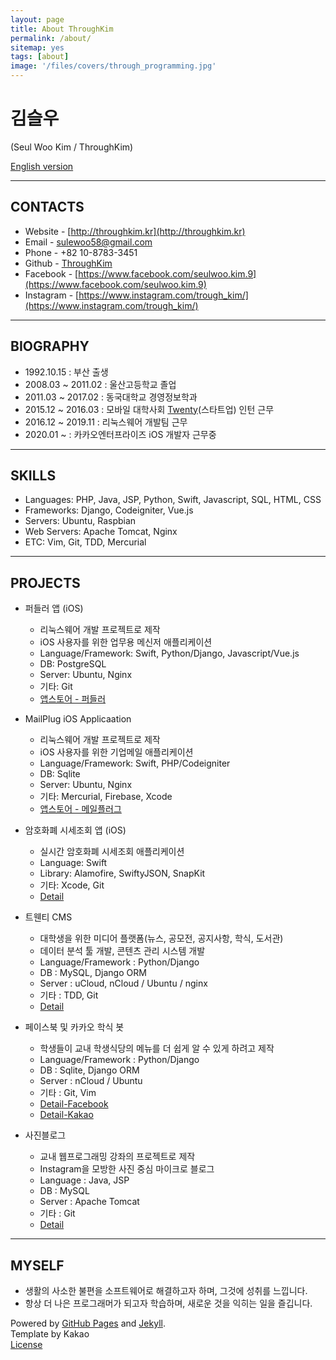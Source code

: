 ```yaml
---
layout: page
title: About ThroughKim
permalink: /about/
sitemap: yes
tags: [about]
image: '/files/covers/through_programming.jpg'
---
```


# 김슬우
(Seul Woo Kim / ThroughKim)  
  
[English version](http://throughkim.kr/about_eng/)

---

## CONTACTS

* Website - [http://throughkim.kr](http://throughkim.kr)
* Email - [sulewoo58@gmail.com](mailto:sulewoo58@gmail.com)
* Phone - +82 10-8783-3451
* Github - [ThroughKim](https://github.com/ThroughKim)
* Facebook - [https://www.facebook.com/seulwoo.kim.9](https://www.facebook.com/seulwoo.kim.9)
* Instagram - [https://www.instagram.com/trough_kim/](https://www.instagram.com/trough_kim/)

---

## BIOGRAPHY

* 1992.10.15 : 부산 출생
* 2008.03 ~ 2011.02 : 울산고등학교 졸업
* 2011.03 ~ 2017.02 : 동국대학교 경영정보학과
* 2015.12 ~ 2016.03 : 모바일 대학사회 [Twenty](https://www.facebook.com/withtwenty/)(스타트업) 인턴 근무
* 2016.12 ~ 2019.11 : 리눅스웨어 개발팀 근무
* 2020.01 ~ : 카카오엔터프라이즈 iOS 개발자 근무중

---

## SKILLS

* Languages: PHP, Java, JSP, Python, Swift, Javascript, SQL, HTML, CSS
* Frameworks: Django, Codeigniter, Vue.js
* Servers: Ubuntu, Raspbian
* Web Servers: Apache Tomcat, Nginx
* ETC: Vim, Git, TDD, Mercurial

---

## PROJECTS

 * 퍼들러 앱 (iOS)
    - 리눅스웨어 개발 프로젝트로 제작
    - iOS 사용자를 위한 업무용 메신저 애플리케이션
    - Language/Framework: Swift, Python/Django, Javascript/Vue.js
    - DB: PostgreSQL
    - Server: Ubuntu, Nginx
    - 기타: Git
    - [앱스토어 - 퍼들러](https://itunes.apple.com/us/app/%ED%8D%BC%EB%93%A4%EB%9F%AC-be-simple-together/id1211526005?mt=8&uo=4)

 * MailPlug iOS Applicaation
    - 리눅스웨어 개발 프로젝트로 제작
    - iOS 사용자를 위한 기업메일 애플리케이션
    - Language/Framework: Swift, PHP/Codeigniter
    - DB: Sqlite
    - Server: Ubuntu, Nginx
    - 기타: Mercurial, Firebase, Xcode
    - [앱스토어 - 메일플러그](https://itunes.apple.com/us/app/%EB%A9%94%EC%9D%BC%ED%94%8C%EB%9F%AC%EA%B7%B8/id1253780302)

 * 암호화폐 시세조회 앱 (iOS)
    - 실시간 암호화폐 시세조회 애플리케이션
    - Language: Swift
    - Library: Alamofire, SwiftyJSON, SnapKit
    - 기타: Xcode, Git
    - [Detail](http://throughkim.kr/2018/01/12/cryptocurrency-premium-app/)

 * 트웬티 CMS
    - 대학생을 위한 미디어 플랫폼(뉴스, 공모전, 공지사항, 학식, 도서관)
    - 데이터 분석 툴 개발, 콘텐츠 관리 시스템 개발
    - Language/Framework : Python/Django
    - DB : MySQL, Django ORM
    - Server : uCloud, nCloud / Ubuntu / nginx
    - 기타 : TDD, Git
    - [Detail](http://throughkim.kr/2016/10/18/pf-twenty-cms/)

 * 페이스북 및 카카오 학식 봇
    - 학생들이 교내 학생식당의 메뉴를 더 쉽게 알 수 있게 하려고 제작
    - Language/Framework : Python/Django
    - DB : Sqlite, Django ORM
    - Server : nCloud / Ubuntu
    - 기타 : Git, Vim
    - [Detail-Facebook](http://throughkim.kr/2016/10/18/pf-facebook-haksikbot/)
    - [Detail-Kakao](http://throughkim.kr/2016/10/18/pf-kakao-haksik/)

 * 사진블로그
    - 교내 웹프로그래밍 강좌의 프로젝트로 제작
    - Instagram을 모방한 사진 중심 마이크로 블로그
    - Language : Java, JSP
    - DB : MySQL
    - Server : Apache Tomcat
    - 기타 : Git
    - [Detail](http://throughkim.kr/2016/10/18/pf-photoblog/)


---

## MYSELF

* 생활의 사소한 불편을 소프트웨어로 해결하고자 하며, 그것에 성취를 느낍니다.
* 항상 더 나은 프로그래머가 되고자 학습하며, 새로운 것을 익히는 일을 즐깁니다.
  
  

  
Powered by [GitHub Pages](https://pages.github.com) and [Jekyll](https://jekyllrb.com).  
Template by Kakao  
[License](/license)

